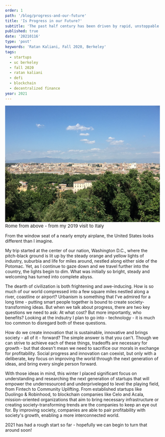 ```yaml
---
order: 1
path: '/blog/progress-and-our-future'
title: 'Is Progress in our Future?'
subtitle: 'The past half century has been driven by rapid, unstoppable innovation, but will the next 50 be the same?'
published: true
date: '20210116'
type: 'post'
keywords: 'Ratan Kaliani, Fall 2020, Berkeley'
tags:
  - startups
  - uc berkeley
  - fall 2020
  - ratan kaliani
  - defi
  - blockchain
  - decentralized finance
year: 2021
---
```


![roma](roma.jpg '')
<span style="font-size: 15px;">Rome from above - from my 2019 visit to Italy</span>

From the window seat of a nearly empty airplane, the United States looks different than I imagine. 

My trip started at the center of our nation, Washington D.C., where the pitch-black ground is lit up by the steady orange and yellow lights of industry, suburbia and life for miles around, nestled along either side of the Potomac. Yet, as I continue to gaze down and we travel further into the country, the lights begin to dim. What was initially so bright, steady and welcoming has turned into complete abyss. 

The dearth of civilization is both frightening and awe-inducing. How is so much of our world compressed into a few square miles nestled along a river, coastline or airport? Urbanism is something that I've admired for a long time - putting smart people together is bound to create society-transforming ideas. But when we talk about progress, there are two key questions we need to ask: At what cost? But more importantly, who benefits? Looking at the indsutry I plan to go into - technology - it is much too common to disregard both of these questions. 

How do we create innovation that is sustainable, innovative and brings society - all of it - forward? The simple answer is that you can't. Though we can strive to achieve each of these things, tradeoffs are necessary for growth - but that doesn't mean we need to sacrifice our morals in exchange for profitability. Social progress and innovation can coexist, but only with a deliberate, key focus on improving the world through the next generation of ideas, and bring every single person forward.

With those ideas in mind, this winter I placed significant focus on understanding and researching the next generation of startups that will empower the underresourced and underpriveleged to level the playing field, from Fintech to Community Uplifting. From established startups like Duolingo & Robinhood, to blockchain companies like Celo and Acala, mission-oriented organizations that aim to bring necessary infrastructure or creating society-transforming trends are the companies to keep an eye out for. By improving society, companies are able to pair profitability with society's growth, enabling a more interconnected world.

2021 has had a rough start so far - hopefully we can begin to turn that around soon!







